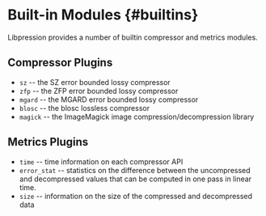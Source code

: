 # Built-in Modules {#builtins}

Libpression provides a number of builtin compressor and metrics modules.

## Compressor Plugins

+ `sz` -- the SZ error bounded lossy compressor
+ `zfp` -- the ZFP error bounded lossy compressor
+ `mgard` -- the MGARD error bounded lossy compressor
+ `blosc` -- the blosc lossless compressor
+ `magick` -- the ImageMagick image compression/decompression library

## Metrics Plugins

+ `time` -- time information on each compressor API
+ `error_stat` -- statistics on the difference between the uncompressed and decompressed values that can be computed in one pass in linear time.
+ `size` -- information on the size of the compressed and decompressed data
